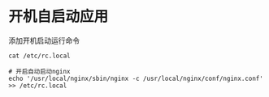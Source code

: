 # 开机自启动应用

添加开机启动运行命令

```shell
cat /etc/rc.local

# 开启自动启动nginx
echo '/usr/local/nginx/sbin/nginx -c /usr/local/nginx/conf/nginx.conf' >> /etc/rc.local
```
